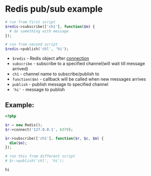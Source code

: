 # Redis pub/sub example

```php
# run from first script
$redis->subscribe(['ch1'], function($m) {
  # do something with message
});

# run from second script
$redis->publish('chl', 'hi');
```

- `$redis` - Redis object after [connection](/php-redis/how-to-connect-to-redis)
- `subscribe` - subscribe to a specified channel(will wait till message arrived)
- `ch1` - channel name to subscribe/publish to
- `function($m)` - callback will be called when new messages arrives
- `publish` - publish message to specified channel
- `'hi'` - message to publish

## Example: 
```php
<?php

$r = new Redis(); 
$r->connect('127.0.0.1', 6379); 

$r->subscribe(['ch1'], function($r, $c, $m) {
  die($m);
});

# run this from different script
# $r->publish('chl', 'hi');
```
```
hi
```

